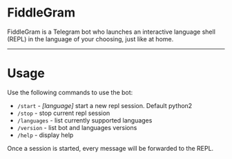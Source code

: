 # FiddleGram

FiddleGram is a Telegram bot who launches an interactive language shell (REPL) in the language of your choosing, just like at home.

----

# Usage
Use the following commands to use the bot:

* `/start` - *[language]* start a new repl session. Default python2
* `/stop` - stop current repl session
* `/languages` - list currently supported languages
* `/version` - list bot and languages versions
* `/help` - display help

Once a session is started, every message will be forwarded to the REPL.